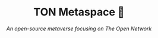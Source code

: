<h1 align="center">TON Metaspace 💎</h1>
<div align="center"><i>An open-source metaverse focusing on The Open Network</i></div>
